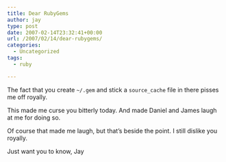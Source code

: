 ```yaml
---
title: Dear RubyGems
author: jay
type: post
date: 2007-02-14T23:32:41+00:00
url: /2007/02/14/dear-rubygems/
categories:
  - Uncategorized
tags:
  - ruby

---
```

The fact that you create <code class="highlighter-rouge">~/.gem</code> and stick a <code class="highlighter-rouge">source_cache</code> file in there pisses me off royally.

This made me curse you bitterly today. And made Daniel and James laugh at me for doing so.

Of course that made me laugh, but that’s beside the point. I still dislike you royally.

Just want you to know, Jay